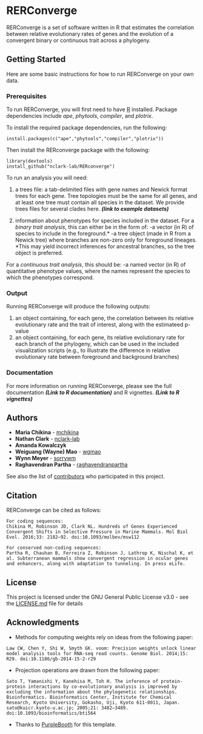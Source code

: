 # RERConverge

RERConverge is a set of software written in R that estimates the correlation between relative evolutionary rates of genes and the evolution of a convergent binary or continuous trait across a phylogeny.

## Getting Started

Here are some basic instructions for how to run RERConverge on your own data.

### Prerequisites

To run RERConverge, you will first need to have [R](https://cran.r-project.org/) installed. Package dependencies include *ape*, *phytools*, *compiler*, and *plotrix*.

To install the required package dependencies, run the following:

```
install.packages(c("ape","phytools","compiler","plotrix"))
```

Then install the RERconverge package with the following:
```
library(devtools)
install_github("nclark-lab/RERconverge")
```

To run an analysis you will need:
1) a trees file: a tab-delimited files with gene names and Newick format trees for each gene.
Tree topologies must be the same for all genes, and at least one tree must contain all species in the dataset.
We provide trees files for several clades here. ***(link to example datasets)***

2) information about phenotypes for species included in the dataset.
For a *binary trait analysis*, this can either be in the form of:
-a vector (in R) of species to include in the foreground.*
-a tree object (made in R from a Newick tree) where branches are non-zero only for foreground lineages.
*This may yield incorrect inferences for ancestral branches, so the tree object is preferred.

For a *continuous trait analysis*, this should be:
-a named vector (in R) of quantitative phenotype values, where the names represent the species to which the phenotypes correspond.


### Output

Running RERConverge will produce the following outputs:
1) an object containing, for each gene, the correlation between its relative evolutionary rate and the trait of interest, along with the estimateed p-value
2) an object containing, for each gene, its relative evolutionary rate for each branch of the phylogeny, which can be used in the included visualization scripts (e.g., to illustrate the difference in relative evolutionary rate between foreground and background branches)

### Documentation

For more information on running RERConverge, please see the full documentation ***(Link to R documentation)*** and R vignettes. ***(Link to R vignettes)***


## Authors

* **Maria Chikina** - [mchikina](https://github.com/mchikina)
* **Nathan Clark** - [nclark-lab](https://github.com/nclark-lab)
* **Amanda Kowalczyk**
* **Weiguang (Wayne) Mao** - [wgmao](https://github.com/wgmao)
* **Wynn Meyer** - [sorrywm](https://github.com/sorrywm)
* **Raghavendran Partha** - [raghavendranpartha](https://github.com/raghavendranpartha)

See also the list of [contributors](https://github.com/raghavendranpartha/RERconverge/contributors) who participated in this project.

## Citation

RERConverge can be cited as follows:

```
For coding sequences:
Chikina M, Robinson JD, Clark NL. Hundreds of Genes Experienced Convergent Shifts in Selective Pressure in Marine Mammals. Mol Biol Evol. 2016;33: 2182–92. doi:10.1093/molbev/msw112

For conserved non-coding sequences:
Partha R, Chauhan B, Ferreira Z, Robinson J, Lathrop K, Nischal K, et al. Subterranean mammals show convergent regression in ocular genes and enhancers, along with adaptation to tunneling. In press eLife. 

```

## License

This project is licensed under the GNU General Public License v3.0 - see the [LICENSE.md](LICENSE.md) file for details

## Acknowledgments

* Methods for computing weights rely on ideas from the following paper:
```
Law CW, Chen Y, Shi W, Smyth GK. voom: Precision weights unlock linear model analysis tools for RNA-seq read counts. Genome Biol. 2014;15: R29. doi:10.1186/gb-2014-15-2-r29

```
* Projection operations are drawn from the following paper:
```
Sato T, Yamanishi Y, Kanehisa M, Toh H. The inference of protein-protein interactions by co-evolutionary analysis is improved by excluding the information about the phylogenetic relationships. Bioinformatics. Bioinformatics Center, Institute for Chemical Research, Kyoto University, Gokasho, Uji, Kyoto 611-0011, Japan. sato@kuicr.kyoto-u.ac.jp; 2005;21: 3482–3489. doi:10.1093/bioinformatics/bti564

```
* Thanks to [PurpleBooth](https://github.com/PurpleBooth) for this template.
